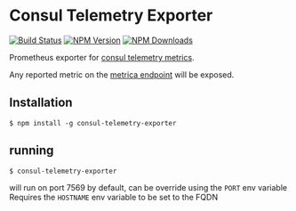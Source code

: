 # Consul Telemetry Exporter
[![Build Status](https://api.travis-ci.org/SWCE/consul_telemetry_exporter.js.svg?branch=master)](http://travis-ci.org/SWCE/consul_telemetry_exporter)
[![NPM Version](http://img.shields.io/npm/v/consul-telemetry-exporter.svg?style=flat)](https://www.npmjs.org/package/consul-telemetry-exporter)
[![NPM Downloads](https://img.shields.io/npm/dm/consul-telemetry-exporter.svg?style=flat)](https://www.npmjs.org/package/consul-telemetry-exporter)

Prometheus exporter for [consul telemetry metrics](https://www.consul.io/docs/agent/telemetry.html).

Any reported metric on the [metrica endpoint](https://www.consul.io/api/agent.html#view-metrics) will be exposed.

## Installation

    $ npm install -g consul-telemetry-exporter

## running

    $ consul-telemetry-exporter
    
will run on port 7569 by default, can be override using the `PORT` env variable
Requires the `HOSTNAME` env variable to be set to the FQDN
